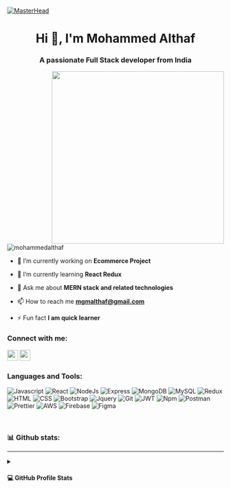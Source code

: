 [![MasterHead](https://res.cloudinary.com/althaf-ecommerce/image/upload/v1661928786/samples/gitbanner_v9ju8a.jpg)](https://mohammedalthafpp.github.io)
<h1 align="center">Hi 👋, I'm Mohammed Althaf</h1>
<h3 align="center">A passionate Full Stack developer from India</h3>
<img
  src="https://cdn.dribbble.com/users/1732368/screenshots/6553872/web_developer.gif"
  align="right"
  width="400"
  alt=""
/>

<p align="left">
  <img
    src="https://komarev.com/ghpvc/?username=mohammedalthaf&label=Profile%20views&color=0e75b6&style=flat"
    alt="mohammedalthaf"
  />
</p>

- 🔭 I’m currently working on **Ecommerce Project**

- 🌱 I’m currently learning **React Redux**

- 💬 Ask me about **MERN stack and related technologies**

- 📫 How to reach me **mgmalthaf@gmail.com**

- ⚡ Fun fact **I am quick learner**


<h3 align="left">Connect with me:</h3>
<p align="left">   
  <a href="https://linkedin.com/in/mohammed-althaf-pp-1962161ab"><img src="https://img.shields.io/badge/linkedin-%230077B5.svg?&style=for-the-badge&logo=linkedin&logoColor=white" height="25"/></a>
  <a href="https://www.instagram.com/althaf_mongam/"><img src="https://img.shields.io/badge/instagram-%23E4405F.svg?&style=for-the-badge&logo=instagram&logoColor=white" height="25" /></a>


</p>

<h3 align="left">Languages and Tools:</h3>
<p align="left">
    <img alt="Javascript" src="https://img.shields.io/badge/JavaScript-323330?style=for-the-badge&logo=javascript&logoColor=F7DF1E" />
    <img alt="React" src="https://img.shields.io/badge/React-20232A?style=for-the-badge&logo=react&logoColor=61DAFB"/>
    <img alt="NodeJs" src="https://img.shields.io/badge/Node.js-339933?style=for-the-badge&logo=nodedotjs&logoColor=white"/>
    <img alt="Express" src="https://img.shields.io/badge/Express.js-000000?style=for-the-badge&logo=express&logoColor=white"/>
    <img alt="MongoDB" src="https://img.shields.io/badge/MongoDB-4EA94B?style=for-the-badge&logo=mongodb&logoColor=white"/>
    <img alt="MySQL" src="https://img.shields.io/badge/MySQL-00758F?style=for-the-badge&logo=mysql&logoColor=white"/>
    <img alt="Redux" src="https://img.shields.io/badge/Redux-593D88?style=for-the-badge&logo=redux&logoColor=white"/>
    <img alt="HTML" src="https://img.shields.io/badge/HTML5-E34F26?style=for-the-badge&logo=html5&logoColor=white"/>
    <img alt="CSS" src="https://img.shields.io/badge/CSS3-1572B6?style=for-the-badge&logo=css3&logoColor=white"/>
    <img alt="Bootstrap" src="https://img.shields.io/badge/Bootstrap-563D7C?style=for-the-badge&logo=bootstrap&logoColor=white"/>
    <img alt="Jquery" src="https://img.shields.io/badge/jQuery-0769AD?style=for-the-badge&logo=jquery&logoColor=white"/>
    <img alt="Git" src="https://img.shields.io/badge/GIT-E44C30?style=for-the-badge&logo=git&logoColor=white"/>
    <img alt="JWT" src="https://img.shields.io/badge/JWT-000000?style=for-the-badge&logo=JSON%20web%20tokens&logoColor=white"/>
    <img alt="Npm" src="https://img.shields.io/badge/npm-CB3837?style=for-the-badge&logo=npm&logoColor=white"/>
    <img alt="Postman" src="https://img.shields.io/badge/Postman-FF6C37?style=for-the-badge&logo=Postman&logoColor=white"/>
    <img alt="Prettier" src="https://img.shields.io/badge/prettier-1A2C34?style=for-the-badge&logo=prettier&logoColor=F7BA3E"/>
    <img alt="AWS" src="https://img.shields.io/badge/Amazon_AWS-FF9900?style=for-the-badge&logo=amazonaws&logoColor=white"/>
    <img alt="Firebase" src="https://img.shields.io/badge/firebase-ffca28?style=for-the-badge&logo=firebase&logoColor=black"/>
    <img alt="Figma" src="https://img.shields.io/badge/Figma-F24E1E?style=for-the-badge&logo=figma&logoColor=white"/>
    
   
  
</p>

<p>
<br/>
<h3 align="left">📊 Github stats:</h3>
<hr/>
<details> 
<summary> <h4>💻 GitHub Profile Stats </h4></summary>


<p>
  &nbsp;<img
    align="center"
    src="https://github-readme-stats.vercel.app/api?username=mohammedalthaf&show_icons=true&locale=en"
    alt="mohammedalthaf"
  />
</p>

<p>
  <img
    align="center"
    src="https://github-readme-streak-stats.herokuapp.com/?user=mohammedalthaf&"
    alt="mohammedalthaf"
  />
</p>
</details>
</p>
